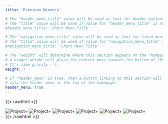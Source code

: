 ```yaml
---
title: 'Previous Winners'

# The "header_menu_title" value will be used as text for header buttons.
# The "title" value will be used if value for "header_menu_title" is not provided.
#header_menu_title: 'Short Menu Title'

# The "navigation_menu_title" value will be used as text for fixed menu items.
# The "title" value will be used if value for "navigation_menu_title" is not provided.
#navigation_menu_title: 'Short Menu Title'

# The "weight" will determine where this section appears on the "homepage".
# A bigger weight will place the content more towards the bottom of the page.
# It's like gravity ;-).
weight: 7

# If "header_menu" is true, then a button linking to this section will be placed
# into the header menu at the top of the homepage.
header_menu: true
---
```


{{< rawhtml >}}
<style>
</style>

<div class="main-carousel" data-flickity='{ "imagesLoaded": true, "wrapAround": true, "percentPosition": false }'>
	<img src="images/prev_winners/tekken7.png" alt="Project+">
	<img src="images/prev_winners/ultimate.png" alt="Project+">
	<img src="images/prev_winners/sf6.png" alt="Project+">
	<img src="images/prev_winners/melee.png" alt="Project+">
	<img src="images/prev_winners/roa.png" alt="Project+">
	<img src="images/prev_winners/umvc3.png" alt="Project+">
</div>
{{< /rawhtml >}}
